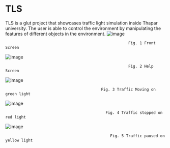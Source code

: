 # TLS
TLS is a glut project that showcases traffic light simulation inside Thapar university. The user is able to control the environment by manipulating the features of different objects in the environment.
![image](https://user-images.githubusercontent.com/70463425/181823760-57173d40-afa0-40c9-a189-380c14d9fcf8.png)

                                                          Fig. 1 Front Screen
                                        
                                        
![image](https://user-images.githubusercontent.com/70463425/181823841-c2bb165a-0fca-4ca3-b9aa-6abce055076f.png)
  
                                                          Fig. 2 Help Screen
                                        
                                        
![image](https://user-images.githubusercontent.com/70463425/181823860-b99aa281-9399-4b22-9cf0-ae5bd340b649.png)
  
                                              Fig. 3 Traffic Moving on green light
                                   
                                   
![image](https://user-images.githubusercontent.com/70463425/181823884-507cd2aa-74e0-404d-ac22-6154bf8b0ce3.png)
  
                                                Fig. 4 Traffic stopped on red light
                                    
                                    
![image](https://user-images.githubusercontent.com/70463425/181823904-3c2dbe97-ea19-4a68-834d-b23517704830.png)
  
                                                  Fig. 5 Traffic paused on yellow light
